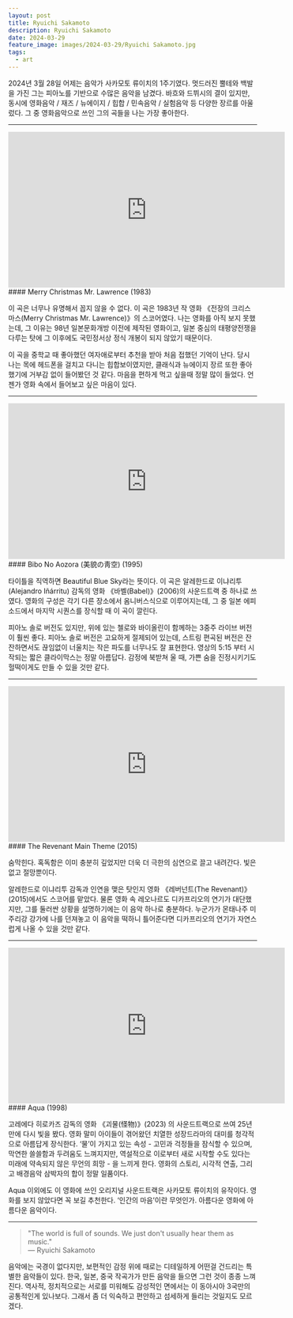 ```yaml
---
layout: post
title: Ryuichi Sakamoto
description: Ryuichi Sakamoto
date: 2024-03-29
feature_image: images/2024-03-29/Ryuichi Sakamoto.jpg
tags:
  - art
---
```

2024년 3월 28일 어제는 음악가 사카모토 류이치의 1주기였다. 멋드러진 뿔테와 백발을 가진 그는 피아노를 기반으로 수많은 음악을 남겼다. 바흐와 드뷔시의 결이 있지만, 동시에 영화음악 / 재즈 / 뉴에이지 / 힙합 / 민속음악 / 실험음악 등 다양한 장르를 아울렀다. 그 중 영화음악으로 쓰인 그의 곡들을 나는 가장 좋아한다. <!--more-->

---
<iframe width="560" height="315" src="https://www.youtube.com/embed/1OZDaRhHHyM?si=0BOvxo_xaQiUP3FR" title="YouTube video player" frameborder="0" allow="accelerometer; autoplay; clipboard-write; encrypted-media; gyroscope; picture-in-picture; web-share" referrerpolicy="strict-origin-when-cross-origin" allowfullscreen></iframe>
#### Merry Christmas Mr. Lawrence (1983)

이 곡은 너무나 유명해서 꼽지 않을 수 없다. 이 곡은 1983년 작 영화 《전장의 크리스마스(Merry Christmas Mr. Lawrence)》의 스코어였다. 나는 영화를 아직 보지 못했는데, 그 이유는 98년 일본문화개방 이전에 제작된 영화이고, 일본 중심의 태평양전쟁을 다루는 탓에 그 이후에도 국민정서상 정식 개봉이 되지 않았기 때문이다. 

이 곡을 중학교 때 좋아했던 여자애로부터 추천을 받아 처음 접했던 기억이 난다. 당시 나는 목에 헤드폰을 걸치고 다니는 힙합보이였지만, 클래식과 뉴에이지 장르 또한 좋아했기에 거부감 없이 들어봤던 것 같다. 마음을 편하게 먹고 싶을때 정말 많이 들었다. 언젠가 영화 속에서 들어보고 싶은 마음이 있다. 

---
<iframe width="560" height="315" src="https://www.youtube.com/embed/OQo4EosAhvA?si=pkR1yVyJ8AIMdP_B" title="YouTube video player" frameborder="0" allow="accelerometer; autoplay; clipboard-write; encrypted-media; gyroscope; picture-in-picture; web-share" referrerpolicy="strict-origin-when-cross-origin" allowfullscreen></iframe>
#### Bibo No Aozora (美貌の靑空) (1995)

타이틀을 직역하면 Beautiful Blue Sky라는 뜻이다. 이 곡은 알레한드로 이냐리투 (Alejandro Iñárritu) 감독의 영화 《바벨(Babel)》(2006)의 사운드트랙 중 하나로 쓰였다. 영화의 구성은 각기 다른 장소에서 옴니버스식으로 이루어지는데, 그 중 일본 에피소드에서 마지막 시퀀스를 장식할 때 이 곡이 깔린다. 

피아노 솔로 버전도 있지만, 위에 있는 첼로와 바이올린이 함께하는 3중주 라이브 버전이 훨씬 좋다. 피아노 솔로 버전은 고요하게 절제되어 있는데, 스트링 편곡된 버전은 잔잔하면서도 끊임없이 너울치는 작은 파도를 너무나도 잘 표현한다. 영상의 5:15 부터 시작되는 짧은 클라이막스는 정말 아름답다. 감정에 북받쳐 울 때, 가쁜 숨을 진정시키기도 헐떡이게도 만들 수 있을 것만 같다.

---  
<iframe width="560" height="315" src="https://www.youtube.com/embed/EZUbmCejdWo?si=Ugr2eoAH47PPncMb" title="YouTube video player" frameborder="0" allow="accelerometer; autoplay; clipboard-write; encrypted-media; gyroscope; picture-in-picture; web-share" referrerpolicy="strict-origin-when-cross-origin" allowfullscreen></iframe>
#### The Revenant Main Theme (2015)

숨막힌다. 혹독함은 이미 충분히 깊었지만 더욱 더 극한의 심연으로 끌고 내려간다. 빛은 없고 절망뿐이다.

알레한드로 이냐리투 감독과 인연을 맺은 탓인지 영화 《레버넌트(The Revenant)》(2015)에서도 스코어를 맡았다. 물론 영화 속 레오나르도 디카프리오의 연기가 대단했지만, 그를 둘러싼 상황을 설명하기에는 이 음악 하나로 충분하다. 누군가가 몬태나주 미주리강 강가에 나를 던져놓고 이 음악을 떡하니 틀어준다면 디카프리오의 연기가 자연스럽게 나올 수 있을 것만 같다.

---  
<iframe width="560" height="315" src="https://www.youtube.com/embed/CV75dUVP9nw?si=tyZx_5SUH4HkHZD8" title="YouTube video player" frameborder="0" allow="accelerometer; autoplay; clipboard-write; encrypted-media; gyroscope; picture-in-picture; web-share" referrerpolicy="strict-origin-when-cross-origin" allowfullscreen></iframe>
#### Aqua (1998)

고레에다 히로카즈 감독의 영화 《괴물(怪物)》(2023) 의 사운드트랙으로 쓰여 25년만에 다시 빛을 봤다. 영화 말미 아이들이 겪어왔던 치열한 성장드라마의 대미를 청각적으로 아름답게 장식한다. ‘물’이 가지고 있는 속성 - 고민과 걱정들을 잠식할 수 있으며, 막연한 쓸쓸함과 두려움도 느껴지지만, 역설적으로 이로부터 새로 시작할 수도 있다는 미래에 약속되지 않은 무언의 희망 - 을 느끼게 한다. 영화의 스토리, 시각적 연출, 그리고 배경음악 삼박자의 합이 정말 일품이다. 

Aqua 이외에도 이 영화에 쓰인 오리지널 사운드트랙은 사카모토 류이치의 유작이다. 영화를 보지 않았다면 꼭 보길 추천한다. ‘인간의 마음’이란 무엇인가. 아름다운 영화에 아름다운 음악이다. 

---  
>"The world is full of sounds. We just don't usually hear them as music."  
> — Ryuichi Sakamoto


음악에는 국경이 없다지만, 보편적인 감정 위에 때로는 디테일하게 어떤걸 건드리는 특별한 음악들이 있다. 한국, 일본, 중국 작곡가가 만든 음악을 들으면 그런 것이 종종 느껴진다. 역사적, 정치적으로는 서로를 미워해도 감성적인 면에서는 이 동아시아 3국만의 공통적인게 있나보다. 그래서 좀 더 익숙하고 편안하고 섬세하게 들리는 것일지도 모르겠다. 